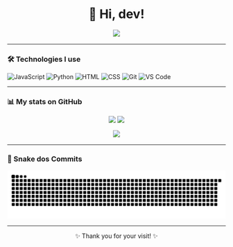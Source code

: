 <h1 align="center">👋 Hi, dev!</h1>

<p align="center">
  <img src="https://readme-typing-svg.herokuapp.com?font=Fira+Code&duration=3000&pause=1000&color=00F7FF&center=true&vCenter=true&width=435&lines=Systems+Development+Student;I+love+my+pets+very+much!+❤️🐾;I+have+already+turned+off+my+screen;Welcome+to+my+GitHub!" />
</p>

---

### 🛠️ Technologies I use

![JavaScript](https://img.shields.io/badge/-JavaScript-F7DF1E?style=for-the-badge&logo=javascript&logoColor=black)
![Python](https://img.shields.io/badge/-Python-3776AB?style=for-the-badge&logo=python&logoColor=white)
![HTML](https://img.shields.io/badge/-HTML5-E34F26?style=for-the-badge&logo=html5&logoColor=white)
![CSS](https://img.shields.io/badge/-CSS3-1572B6?style=for-the-badge&logo=css3)
![Git](https://img.shields.io/badge/-Git-F05032?style=for-the-badge&logo=git&logoColor=white)
![VS Code](https://img.shields.io/badge/-VSCode-007ACC?style=for-the-badge&logo=visual-studio-code)

---

### 📊 My stats on GitHub

<p align="center">
  <img width="48%" src="https://github-readme-stats.vercel.app/api?username=matiasonerb&show_icons=true&theme=radical" />
  <img width="48%" src="https://github-readme-streak-stats.herokuapp.com?user=matiasonerb&theme=radical" />
</p>

<p align="center">
  <img width="60%" src="https://github-readme-stats.vercel.app/api/top-langs/?username=matiasonerb&layout=compact&theme=radical" />
</p>

---

### 🐍 Snake dos Commits

<p align="center">
  <img src="dist/github-contribution-grid-snake.svg" alt="snake gif">
</p>

---

<p align="center">✨ Thank you for your visit! ✨</p>
